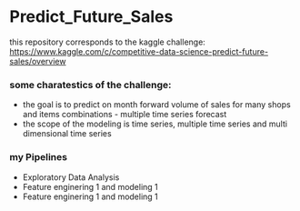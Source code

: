 # Predict_Future_Sales
this repository corresponds to the kaggle challenge: https://www.kaggle.com/c/competitive-data-science-predict-future-sales/overview

### some charatestics of the challenge:
* the goal is to predict on month forward volume of sales for many shops and items combinations - multiple time series forecast
* the scope of the modeling is time series, multiple time series and multi dimensional time series

### my Pipelines
* Exploratory Data Analysis 
* Feature enginering 1 and modeling 1
* Feature enginering 1 and modeling 1
